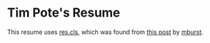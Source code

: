 # Tim Pote's Resume

This resume uses [res.cls](http://www.math.nyu.edu/student_resources/res.cls), which was found from [this post](http://maxburstein.com/blog/creating-resume-using-latex/) by [mburst](https://github.com/mburst).
